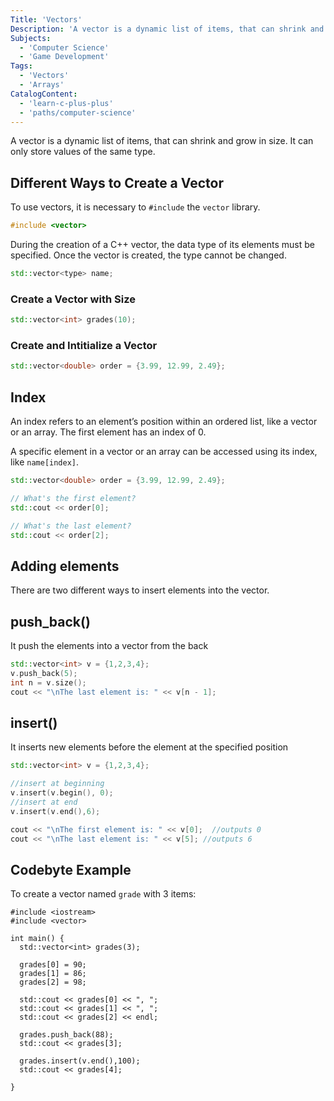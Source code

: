 ```yaml
---
Title: 'Vectors'
Description: 'A vector is a dynamic list of items, that can shrink and grow in size. It can only store values of the same type. To use vectors, it is necessary to #include the vector library. cpp  During the creation of a C++ vector, the data type of its elements must be specified. Once the vector is created, the type cannot be changed. cpp std::vector name;'
Subjects:
  - 'Computer Science'
  - 'Game Development'
Tags:
  - 'Vectors'
  - 'Arrays'
CatalogContent:
  - 'learn-c-plus-plus'
  - 'paths/computer-science'
---
```


A vector is a dynamic list of items, that can shrink and grow in size. It can only store values of the same type.

## Different Ways to Create a Vector

To use vectors, it is necessary to `#include` the `vector` library.

```cpp
#include <vector>
```

During the creation of a C++ vector, the data type of its elements must be specified. Once the vector is created, the type cannot be changed.

```cpp
std::vector<type> name;
```

### Create a Vector with Size

```cpp
std::vector<int> grades(10);
```

### Create and Intitialize a Vector

```cpp
std::vector<double> order = {3.99, 12.99, 2.49};
```

## Index

An index refers to an element’s position within an ordered list, like a vector or an array. The first element has an index of 0.

A specific element in a vector or an array can be accessed using its index, like `name[index]`.

```cpp
std::vector<double> order = {3.99, 12.99, 2.49};

// What's the first element?
std::cout << order[0];

// What's the last element?
std::cout << order[2];
```

## Adding elements

There are two different ways to insert elements into the vector.

## push_back()

It push the elements into a vector from the back

```cpp
std::vector<int> v = {1,2,3,4};
v.push_back(5);
int n = v.size();
cout << "\nThe last element is: " << v[n - 1];
```

## insert()

It inserts new elements before the element at the specified position

```cpp
std::vector<int> v = {1,2,3,4};

//insert at beginning
v.insert(v.begin(), 0);
//insert at end
v.insert(v.end(),6);

cout << "\nThe first element is: " << v[0];  //outputs 0
cout << "\nThe last element is: " << v[5]; //outputs 6
```

## Codebyte Example

To create a vector named `grade` with 3 items:

```codebyte/cpp
#include <iostream>
#include <vector>

int main() {
  std::vector<int> grades(3);

  grades[0] = 90;
  grades[1] = 86;
  grades[2] = 98;

  std::cout << grades[0] << ", ";
  std::cout << grades[1] << ", ";
  std::cout << grades[2] << endl;

  grades.push_back(88);
  std::cout << grades[3];

  grades.insert(v.end(),100);
  std::cout << grades[4];

}
```
